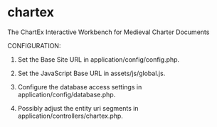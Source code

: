 chartex
=======

The ChartEx Interactive Workbench for Medieval Charter Documents

CONFIGURATION:

1. Set the Base Site URL in application/config/config.php.

2. Set the JavaScript Base URL in assets/js/global.js.

3. Configure the database access settings in application/config/database.php.

4. Possibly adjust the entity uri segments in application/controllers/chartex.php.

